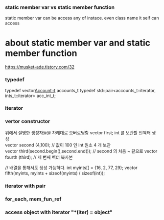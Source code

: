 ### static member var vs static member function
static member var can be access any of instace. even class name it self can access

# about static member var and static member function
https://musket-ade.tistory.com/32


### typedef
typedef vector<Account::t>	accounts_t
typedef std::pair<accounts_t::iterator, ints_t::iterator> acc_int_t;

### iterator

### vertor constructor
위에서 설명한 생성자들을 차례대로 오버로딩함 
vector<int> first; int 를 보관할 빈벡터 생성    
vector<int> second (4,100); // 값이 100 인 int 원소 4 개 보관    
vector<int> third(second.begin(),second.end());  // second 의 처음 ~ 끝으로
vector<int> fourth (third); // 세 번째 벡터 복사본

// 배열을 통해서도 생성 가능하다.
int myints[] = {16, 2, 77, 29};
vector<int> fifth(myints, myints + sizeof(myints) / sizeof(int));

### iterator with pair

### for_each, mem_fun_ref

### access object with iterator "*(iter) = object"
